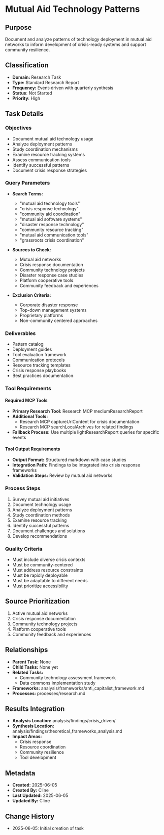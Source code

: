 # Mutual Aid Technology Patterns

## Purpose
Document and analyze patterns of technology deployment in mutual aid networks to inform development of crisis-ready systems and support community resilience.

## Classification
- **Domain:** Research Task
- **Type:** Standard Research Report
- **Frequency:** Event-driven with quarterly synthesis
- **Status:** Not Started
- **Priority:** High

## Task Details

### Objectives
- Document mutual aid technology usage
- Analyze deployment patterns
- Study coordination mechanisms
- Examine resource tracking systems
- Assess communication tools
- Identify successful patterns
- Document crisis response strategies

### Query Parameters
- **Search Terms:**
  - "mutual aid technology tools"
  - "crisis response technology"
  - "community aid coordination"
  - "mutual aid software systems"
  - "disaster response technology"
  - "community resource tracking"
  - "mutual aid communication tools"
  - "grassroots crisis coordination"
  
- **Sources to Check:**
  - Mutual aid networks
  - Crisis response documentation
  - Community technology projects
  - Disaster response case studies
  - Platform cooperative tools
  - Community feedback and experiences
  
- **Exclusion Criteria:**
  - Corporate disaster response
  - Top-down management systems
  - Proprietary platforms
  - Non-community centered approaches

### Deliverables
- Pattern catalog
- Deployment guides
- Tool evaluation framework
- Communication protocols
- Resource tracking templates
- Crisis response playbooks
- Best practices documentation

### Tool Requirements

#### Required MCP Tools
- **Primary Research Tool:** Research MCP mediumResearchReport
- **Additional Tools:** 
  - Research MCP captureUrlContent for crisis documentation
  - Research MCP searchLocalArchives for related findings
- **Fallback Process:** Use multiple lightResearchReport queries for specific events

#### Tool Output Requirements
- **Output Format:** Structured markdown with case studies
- **Integration Path:** Findings to be integrated into crisis response frameworks
- **Validation Steps:** Review by mutual aid networks

### Process Steps
1. Survey mutual aid initiatives
2. Document technology usage
3. Analyze deployment patterns
4. Study coordination methods
5. Examine resource tracking
6. Identify successful patterns
7. Document challenges and solutions
8. Develop recommendations

### Quality Criteria
- Must include diverse crisis contexts
- Must be community-centered
- Must address resource constraints
- Must be rapidly deployable
- Must be adaptable to different needs
- Must prioritize accessibility

## Source Prioritization
1. Active mutual aid networks
2. Crisis response documentation
3. Community technology projects
4. Platform cooperative tools
5. Community feedback and experiences

## Relationships
- **Parent Task:** None
- **Child Tasks:** None yet
- **Related Tasks:** 
  - Community technology assessment framework
  - Data commons implementation study
- **Frameworks:** analysis/frameworks/anti_capitalist_framework.md
- **Processes:** processes/research.md

## Results Integration
- **Analysis Location:** analysis/findings/crisis_driven/
- **Synthesis Location:** analysis/findings/theoretical_frameworks_analysis.md
- **Impact Areas:** 
  - Crisis response
  - Resource coordination
  - Community resilience
  - Tool development

## Metadata
- **Created:** 2025-06-05
- **Created By:** Cline
- **Last Updated:** 2025-06-05
- **Updated By:** Cline

## Change History
- 2025-06-05: Initial creation of task
